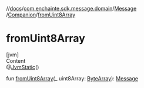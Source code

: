 //[docs](../../../index.md)/[com.enchainte.sdk.message.domain](../../index.md)/[Message](../index.md)
/[Companion](index.md)/[fromUint8Array](from-uint8-array.md)

# fromUint8Array

[jvm]  
Content  
@[JvmStatic](https://kotlinlang.org/api/latest/jvm/stdlib/kotlin.jvm/-jvm-static/index.html)()

fun [fromUint8Array](from-uint8-array.md)(_
uint8Array: [ByteArray](https://kotlinlang.org/api/latest/jvm/stdlib/kotlin/-byte-array/index.html)): [Message](../index.md)  



